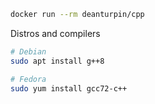 ```bash
docker run --rm deanturpin/cpp
```

Distros and compilers
```bash
# Debian
sudo apt install g++8

# Fedora
sudo yum install gcc72-c++
```
